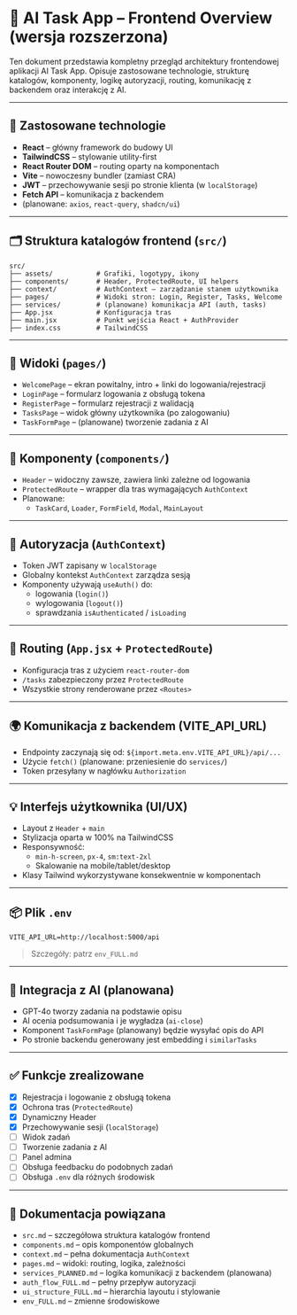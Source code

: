 # 🧱 AI Task App – Frontend Overview (wersja rozszerzona)

Ten dokument przedstawia kompletny przegląd architektury frontendowej aplikacji AI Task App. Opisuje zastosowane technologie, strukturę katalogów, komponenty, logikę autoryzacji, routing, komunikację z backendem oraz interakcję z AI.

---

## 🎨 Zastosowane technologie

- **React** – główny framework do budowy UI
- **TailwindCSS** – stylowanie utility-first
- **React Router DOM** – routing oparty na komponentach
- **Vite** – nowoczesny bundler (zamiast CRA)
- **JWT** – przechowywanie sesji po stronie klienta (w `localStorage`)
- **Fetch API** – komunikacja z backendem
- (planowane: `axios`, `react-query`, `shadcn/ui`)

---

## 🗂️ Struktura katalogów frontend (`src/`)

```
src/
├── assets/           # Grafiki, logotypy, ikony
├── components/       # Header, ProtectedRoute, UI helpers
├── context/          # AuthContext – zarządzanie stanem użytkownika
├── pages/            # Widoki stron: Login, Register, Tasks, Welcome
├── services/         # (planowane) komunikacja API (auth, tasks)
├── App.jsx           # Konfiguracja tras
├── main.jsx          # Punkt wejścia React + AuthProvider
├── index.css         # TailwindCSS
```

---

## 🧩 Widoki (`pages/`)

- `WelcomePage` – ekran powitalny, intro + linki do logowania/rejestracji
- `LoginPage` – formularz logowania z obsługą tokena
- `RegisterPage` – formularz rejestracji z walidacją
- `TasksPage` – widok główny użytkownika (po zalogowaniu)
- `TaskFormPage` – (planowane) tworzenie zadania z AI

---

## 🧱 Komponenty (`components/`)

- `Header` – widoczny zawsze, zawiera linki zależne od logowania
- `ProtectedRoute` – wrapper dla tras wymagających `AuthContext`
- Planowane:
  - `TaskCard`, `Loader`, `FormField`, `Modal`, `MainLayout`

---

## 🔐 Autoryzacja (`AuthContext`)

- Token JWT zapisany w `localStorage`
- Globalny kontekst `AuthContext` zarządza sesją
- Komponenty używają `useAuth()` do:
  - logowania (`login()`)
  - wylogowania (`logout()`)
  - sprawdzania `isAuthenticated` / `isLoading`

---

## 🧭 Routing (`App.jsx` + `ProtectedRoute`)

- Konfiguracja tras z użyciem `react-router-dom`
- `/tasks` zabezpieczony przez `ProtectedRoute`
- Wszystkie strony renderowane przez `<Routes>`

---

## 🌍 Komunikacja z backendem (VITE_API_URL)

- Endpointy zaczynają się od: `${import.meta.env.VITE_API_URL}/api/...`
- Użycie `fetch()` (planowane: przeniesienie do `services/`)
- Token przesyłany w nagłówku `Authorization`

---

## 💡 Interfejs użytkownika (UI/UX)

- Layout z `Header` + `main`
- Stylizacja oparta w 100% na TailwindCSS
- Responsywność:
  - `min-h-screen`, `px-4`, `sm:text-2xl`
  - Skalowanie na mobile/tablet/desktop
- Klasy Tailwind wykorzystywane konsekwentnie w komponentach

---

## 📦 Plik `.env`

```
VITE_API_URL=http://localhost:5000/api
```

> Szczegóły: patrz `env_FULL.md`

---

## 🧠 Integracja z AI (planowana)

- GPT-4o tworzy zadania na podstawie opisu
- AI ocenia podsumowania i je wygładza (`ai-close`)
- Komponent `TaskFormPage` (planowany) będzie wysyłać opis do API
- Po stronie backendu generowany jest embedding i `similarTasks`

---

## ✅ Funkcje zrealizowane

- [x] Rejestracja i logowanie z obsługą tokena
- [x] Ochrona tras (`ProtectedRoute`)
- [x] Dynamiczny Header
- [x] Przechowywanie sesji (`localStorage`)
- [ ] Widok zadań
- [ ] Tworzenie zadania z AI
- [ ] Panel admina
- [ ] Obsługa feedbacku do podobnych zadań
- [ ] Obsługa `.env` dla różnych środowisk

---

## 🧩 Dokumentacja powiązana

- `src.md` – szczegółowa struktura katalogów frontend
- `components.md` – opis komponentów globalnych
- `context.md` – pełna dokumentacja `AuthContext`
- `pages.md` – widoki: routing, logika, zależności
- `services_PLANNED.md` – logika komunikacji z backendem (planowana)
- `auth_flow_FULL.md` – pełny przepływ autoryzacji
- `ui_structure_FULL.md` – hierarchia layoutu i stylowanie
- `env_FULL.md` – zmienne środowiskowe
